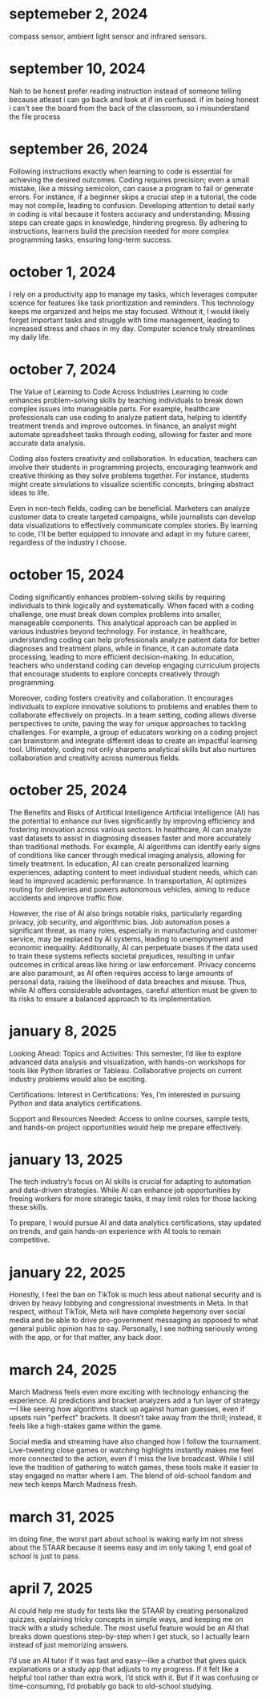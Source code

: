 # septemeber 2, 2024 
compass sensor, ambient light sensor and infrared sensors.
 



# september 10, 2024

Nah to be honest prefer reading instruction instead of someone telling because atleast i can go back and look at 
if im confused. 
if im being honest i can't see the board from the back of the classroom, so i misunderstand the file process
 
  # september 26, 2024
  
  Following instructions exactly when learning to code is essential for achieving the desired outcomes.
 Coding requires precision; even a small mistake, like a missing semicolon, can cause a program to fail or generate errors. For instance, if a beginner skips a crucial step in a tutorial, the code may not compile, leading to confusion.
 Developing attention to detail early in coding is vital because it fosters accuracy and understanding. Missing steps can create gaps in knowledge, hindering progress. By adhering to instructions, learners build the precision needed for more complex programming tasks, ensuring long-term success.
 
  # october 1, 2024
 
 I rely on a productivity app to manage my tasks, which leverages computer science for features like task prioritization and reminders.
 This technology keeps me organized and helps me stay focused. Without it, I would likely forget important tasks and struggle with time management,
 leading to increased stress and chaos in my day. Computer science truly streamlines my daily life.

 # october 7, 2024
 The Value of Learning to Code Across Industries
Learning to code enhances problem-solving skills by teaching individuals to break down complex issues into manageable parts. For example, healthcare professionals can use coding to analyze patient data, helping to identify treatment trends and improve outcomes. In finance, an analyst might automate spreadsheet tasks through coding, allowing for faster and more accurate data analysis.

Coding also fosters creativity and collaboration. In education, teachers can involve their students in programming projects, encouraging teamwork and creative thinking as they solve problems together. For instance, students might create simulations to visualize scientific concepts, bringing abstract ideas to life.

Even in non-tech fields, coding can be beneficial. Marketers can analyze customer data to create targeted campaigns, while journalists can develop data visualizations to effectively communicate complex stories. By learning to code, I’ll be better equipped to innovate and adapt in my future career, regardless of the industry I choose.

 # october 15, 2024
 Coding significantly enhances problem-solving skills by requiring individuals to think logically and systematically. When faced with a coding challenge, one must break down complex problems into smaller, manageable components. This analytical approach can be applied in various industries beyond technology. For instance, in healthcare, understanding coding can help professionals analyze patient data for better diagnoses and treatment plans, while in finance, it can automate data processing, leading to more efficient decision-making. In education, teachers who understand coding can develop engaging curriculum projects that encourage students to explore concepts creatively through programming.

Moreover, coding fosters creativity and collaboration. It encourages individuals to explore innovative solutions to problems and enables them to collaborate effectively on projects. In a team setting, coding allows diverse perspectives to unite, paving the way for unique approaches to tackling challenges. For example, a group of educators working on a coding project can brainstorm and integrate different ideas to create an impactful learning tool. Ultimately, coding not only sharpens analytical skills but also nurtures collaboration and creativity across numerous fields.


# october 25, 2024
The Benefits and Risks of Artificial Intelligence
Artificial Intelligence (AI) has the potential to enhance our lives significantly by improving efficiency and fostering innovation across various sectors. In healthcare, AI can analyze vast datasets to assist in diagnosing diseases faster and more accurately than traditional methods. For example, AI algorithms can identify early signs of conditions like cancer through medical imaging analysis, allowing for timely treatment. In education, AI can create personalized learning experiences, adapting content to meet individual student needs, which can lead to improved academic performance. In transportation, AI optimizes routing for deliveries and powers autonomous vehicles, aiming to reduce accidents and improve traffic flow.

However, the rise of AI also brings notable risks, particularly regarding privacy, job security, and algorithmic bias. Job automation poses a significant threat, as many roles, especially in manufacturing and customer service, may be replaced by AI systems, leading to unemployment and economic inequality. Additionally, AI can perpetuate biases if the data used to train these systems reflects societal prejudices, resulting in unfair outcomes in critical areas like hiring or law enforcement. Privacy concerns are also paramount, as AI often requires access to large amounts of personal data, raising the likelihood of data breaches and misuse. Thus, while AI offers considerable advantages, careful attention must be given to its risks to ensure a balanced approach to its implementation.

  # january 8, 2025
 

Looking Ahead:
Topics and Activities:
This semester, I’d like to explore advanced data analysis and visualization, with hands-on workshops for tools like Python libraries or Tableau. Collaborative projects on current industry problems would also be exciting.

Certifications:
Interest in Certifications:
Yes, I’m interested in pursuing Python and data analytics certifications.

Support and Resources Needed:
Access to online courses, sample tests, and hands-on project opportunities would help me prepare effectively.

 # january 13, 2025
 The tech industry’s focus on AI skills is crucial for adapting to automation and data-driven strategies. While AI can enhance job opportunities by freeing workers for more strategic tasks, it may limit roles for those lacking these skills.

To prepare, I would pursue AI and data analytics certifications, stay updated on trends, and gain hands-on experience with AI tools to remain competitive.


 # january 22, 2025 
 Honestly, I feel the ban on TikTok is much less about national security and is driven by heavy lobbying and congressional investments in Meta. In that respect, without TikTok, Meta will have complete hegemony over social media and be able to drive pro-government messaging as opposed to what general public opinion has to say. Personally, I see nothing seriously wrong with the app, or for that matter, any back door.

 # march 24, 2025
 March Madness feels even more exciting with technology enhancing the experience. AI predictions and bracket analyzers add a fun layer of strategy—I like seeing how algorithms stack up against human guesses, even if upsets ruin "perfect" brackets. It doesn’t take away from the thrill; instead, it feels like a high-stakes game within the game.

Social media and streaming have also changed how I follow the tournament. Live-tweeting close games or watching highlights instantly makes me feel more connected to the action, even if I miss the live broadcast. While I still love the tradition of gathering to watch games, these tools make it easier to stay engaged no matter where I am. The blend of old-school fandom and new tech keeps March Madness fresh.
 # march 31, 2025
im doing fine, the worst part about school is waking early im not stress about the STAAR because it seems easy and im only taking 1,
end goal of school is just to pass.

 # april 7, 2025
 AI could help me study for tests like the STAAR by creating personalized quizzes, explaining tricky concepts in simple ways, and keeping me on track with a study schedule. The most useful feature would be an AI that breaks down questions step-by-step when I get stuck, so I actually learn instead of just memorizing answers.

I’d use an AI tutor if it was fast and easy—like a chatbot that gives quick explanations or a study app that adjusts to my progress. If it felt like a helpful tool rather than extra work, I’d stick with it. But if it was confusing or time-consuming, I’d probably go back to old-school studying.


